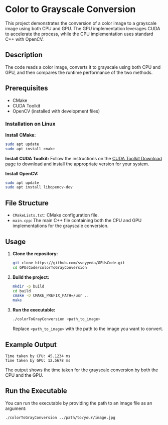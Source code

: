 # Color to Grayscale Conversion

This project demonstrates the conversion of a color image to a grayscale image using both CPU and GPU. The GPU implementation leverages CUDA to accelerate the process, while the CPU implementation uses standard C++ with OpenCV.

## Description

The code reads a color image, converts it to grayscale using both CPU and GPU, and then compares the runtime performance of the two methods.

## Prerequisites

- CMake
- CUDA Toolkit
- OpenCV (installed with development files)

### Installation on Linux

**Install CMake:**
```bash
sudo apt update
sudo apt install cmake
```

**Install CUDA Toolkit:**
Follow the instructions on the [CUDA Toolkit Download page](https://developer.nvidia.com/cuda-downloads) to download and install the appropriate version for your system.

**Install OpenCV:**
```bash
sudo apt update
sudo apt install libopencv-dev
```

## File Structure

- `CMakeLists.txt`: CMake configuration file.
- `main.cpp`: The main C++ file containing both the CPU and GPU implementations for the grayscale conversion.

## Usage

1. **Clone the repository:**
   ```bash
   git clone https://github.com/sseyyeda/GPUsCode.git
   cd GPUsCode/colorToGrayConversion
   ```

2. **Build the project:**
   ```bash
   mkdir -p build
   cd build
   cmake -D CMAKE_PREFIX_PATH=/usr ..
   make
   ```

3. **Run the executable:**
   ```bash
   ./colorToGrayConversion <path_to_image>
   ```

   Replace `<path_to_image>` with the path to the image you want to convert.

## Example Output

```
Time taken by CPU: 45.1234 ms
Time taken by GPU: 12.5678 ms
```

The output shows the time taken for the grayscale conversion by both the CPU and the GPU.

## Run the Executable

You can run the executable by providing the path to an image file as an argument:

```bash
./colorToGrayConversion ../path/to/your/image.jpg
```

